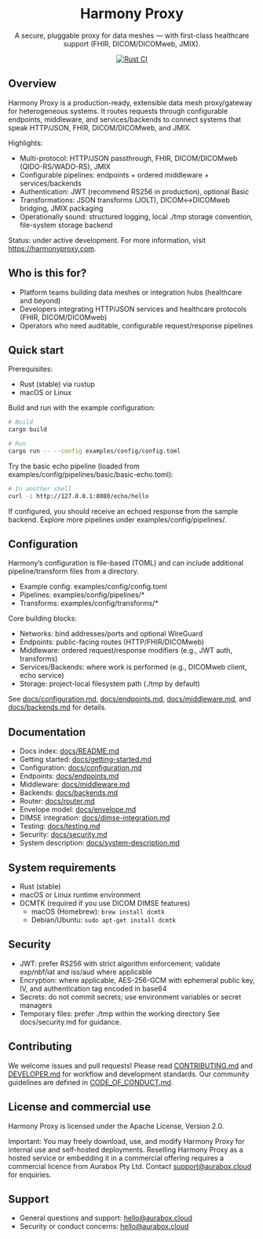 <div align="center">
  <h1>Harmony Proxy</h1>
  <p>
    A secure, pluggable proxy for data meshes — with first-class healthcare support (FHIR, DICOM/DICOMweb, JMIX).
  </p>
  <p>
    <a href="https://github.com/aurabx/harmony/actions/workflows/rust.yml">
      <img alt="Rust CI" src="https://github.com/aurabx/harmony/actions/workflows/rust.yml/badge.svg" />
    </a>
  </p>
</div>

## Overview

Harmony Proxy is a production-ready, extensible data mesh proxy/gateway for heterogeneous systems. It routes requests through configurable endpoints, middleware, and services/backends to connect systems that speak HTTP/JSON, FHIR, DICOM/DICOMweb, and JMIX.

Highlights:
- Multi-protocol: HTTP/JSON passthrough, FHIR, DICOM/DICOMweb (QIDO-RS/WADO-RS), JMIX
- Configurable pipelines: endpoints + ordered middleware + services/backends
- Authentication: JWT (recommend RS256 in production), optional Basic
- Transformations: JSON transforms (JOLT), DICOM↔DICOMweb bridging, JMIX packaging
- Operationally sound: structured logging, local ./tmp storage convention, file-system storage backend

Status: under active development. For more information, visit https://harmonyproxy.com.

## Who is this for?
- Platform teams building data meshes or integration hubs (healthcare and beyond)
- Developers integrating HTTP/JSON services and healthcare protocols (FHIR, DICOM/DICOMweb)
- Operators who need auditable, configurable request/response pipelines

## Quick start

Prerequisites:
- Rust (stable) via rustup
- macOS or Linux

Build and run with the example configuration:

```bash
# Build
cargo build

# Run
cargo run -- --config examples/config/config.toml
```

Try the basic echo pipeline (loaded from examples/config/pipelines/basic/basic-echo.toml):

```bash
# In another shell
curl -i http://127.0.0.1:8080/echo/hello
```

If configured, you should receive an echoed response from the sample backend. Explore more pipelines under examples/config/pipelines/.

## Configuration
Harmony’s configuration is file-based (TOML) and can include additional pipeline/transform files from a directory.
- Example config: examples/config/config.toml
- Pipelines: examples/config/pipelines/*
- Transforms: examples/config/transforms/*

Core building blocks:
- Networks: bind addresses/ports and optional WireGuard
- Endpoints: public-facing routes (HTTP/FHIR/DICOMweb)
- Middleware: ordered request/response modifiers (e.g., JWT auth, transforms)
- Services/Backends: where work is performed (e.g., DICOMweb client, echo service)
- Storage: project-local filesystem path (./tmp by default)

See [docs/configuration.md](docs/configuration.md), [docs/endpoints.md](docs/endpoints.md), [docs/middleware.md](docs/middleware.md), and [docs/backends.md](docs/backends.md) for details.

## Documentation
- Docs index: [docs/README.md](docs/README.md)
- Getting started: [docs/getting-started.md](docs/getting-started.md)
- Configuration: [docs/configuration.md](docs/configuration.md)
- Endpoints: [docs/endpoints.md](docs/endpoints.md)
- Middleware: [docs/middleware.md](docs/middleware.md)
- Backends: [docs/backends.md](docs/backends.md)
- Router: [docs/router.md](docs/router.md)
- Envelope model: [docs/envelope.md](docs/envelope.md)
- DIMSE integration: [docs/dimse-integration.md](docs/dimse-integration.md)
- Testing: [docs/testing.md](docs/testing.md)
- Security: [docs/security.md](docs/security.md)
- System description: [docs/system-description.md](docs/system-description.md)

## System requirements
- Rust (stable)
- macOS or Linux runtime environment
- DCMTK (required if you use DICOM DIMSE features)
  - macOS (Homebrew): `brew install dcmtk`
  - Debian/Ubuntu: `sudo apt-get install dcmtk`

## Security
- JWT: prefer RS256 with strict algorithm enforcement; validate exp/nbf/iat and iss/aud where applicable
- Encryption: where applicable, AES-256-GCM with ephemeral public key, IV, and authentication tag encoded in base64
- Secrets: do not commit secrets; use environment variables or secret managers
- Temporary files: prefer ./tmp within the working directory
See docs/security.md for guidance.

## Contributing
We welcome issues and pull requests! Please read [CONTRIBUTING.md](CONTRIBUTING.md) and [DEVELOPER.md](DEVELOPER.md) for workflow and development standards. Our community guidelines are defined in [CODE_OF_CONDUCT.md](CODE_OF_CONDUCT.md).

## License and commercial use
Harmony Proxy is licensed under the Apache License, Version 2.0.

Important: You may freely download, use, and modify Harmony Proxy for internal use and self-hosted deployments. Reselling Harmony Proxy as a hosted service or embedding it in a commercial offering requires a commercial licence from Aurabox Pty Ltd. Contact support@aurabox.cloud for enquiries.

## Support
- General questions and support: hello@aurabox.cloud
- Security or conduct concerns: hello@aurabox.cloud
